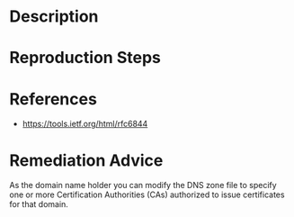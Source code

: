 # Description


# Reproduction Steps


# References

- https://tools.ietf.org/html/rfc6844


# Remediation Advice

As the domain name holder you can modify the DNS zone file to specify one or more Certification Authorities (CAs) authorized to issue certificates for that domain.
